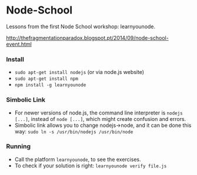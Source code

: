 Node-School
===========

Lessons from the first Node School workshop: learnyounode.

http://thefragmentationparadox.blogspot.pt/2014/09/node-school-event.html
 
 
### Install ###
 
* `sudo apt-get install nodejs` (or via node.js website)
* `sudo apt-get install npm`
* `npm install -g learnyounode`
 
 
### Simbolic Link ###
 
* For newer versions of node.js, the command line interpreter is `nodejs [...]`, instead of `node [...]`, which might create confusion and errors.
* Simbolic link allows you to change nodejs->node, and it can be done this way: `sudo ln -s /usr/bin/nodejs /usr/bin/node`
 
 
### Running ###
 
* Call the platform `learnyounode`, to see the exercises.
* To check if your solution is right: `learnyounode verify file.js`
 
